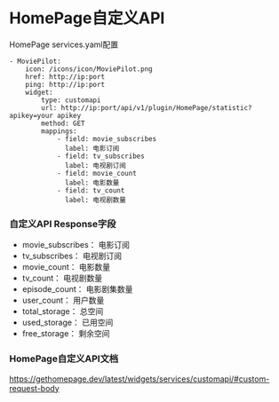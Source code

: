 # HomePage自定义API

HomePage services.yaml配置

```angular2html
- MoviePilot:
    icon: /icons/icon/MoviePilot.png
    href: http://ip:port
    ping: http://ip:port
    widget:
        type: customapi
        url: http://ip:port/api/v1/plugin/HomePage/statistic?apikey=your apikey
        method: GET
        mappings:
            - field: movie_subscribes
              label: 电影订阅
            - field: tv_subscribes
              label: 电视剧订阅
            - field: movie_count
              label: 电影数量
            - field: tv_count
              label: 电视剧数量
```

### 自定义API Response字段
- movie_subscribes： 电影订阅
- tv_subscribes： 电视剧订阅
- movie_count： 电影数量
- tv_count： 电视剧数量
- episode_count： 电影剧集数量
- user_count： 用户数量
- total_storage： 总空间
- used_storage： 已用空间
- free_storage： 剩余空间

### HomePage自定义API文档
https://gethomepage.dev/latest/widgets/services/customapi/#custom-request-body